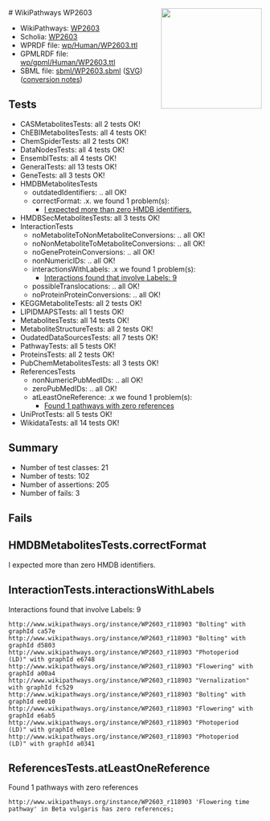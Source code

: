<img style="float: right; width: 200px" src="../logo.png" />
# WikiPathways WP2603

* WikiPathways: [WP2603](https://identifiers.org/wikipathways:WP2603)
* Scholia: [WP2603](https://scholia.toolforge.org/wikipathways/WP2603)
* WPRDF file: [wp/Human/WP2603.ttl](../wp/Human/WP2603.ttl)
* GPMLRDF file: [wp/gpml/Human/WP2603.ttl](../wp/gpml/Human/WP2603.ttl)
* SBML file: [sbml/WP2603.sbml](../sbml/WP2603.sbml) ([SVG](../sbml/WP2603.svg)) ([conversion notes](../sbml/WP2603.txt))

## Tests
* CASMetabolitesTests: all 2 tests OK!
* ChEBIMetabolitesTests: all 4 tests OK!
* ChemSpiderTests: all 2 tests OK!
* DataNodesTests: all 4 tests OK!
* EnsemblTests: all 4 tests OK!
* GeneralTests: all 13 tests OK!
* GeneTests: all 3 tests OK!
* HMDBMetabolitesTests
    * outdatedIdentifiers: .. all OK!
    * correctFormat: .x. we found 1 problem(s):
        * [I expected more than zero HMDB identifiers.](#ad154c1e)
* HMDBSecMetabolitesTests: all 3 tests OK!
* InteractionTests
    * noMetaboliteToNonMetaboliteConversions: .. all OK!
    * noNonMetaboliteToMetaboliteConversions: .. all OK!
    * noGeneProteinConversions: .. all OK!
    * nonNumericIDs: .. all OK!
    * interactionsWithLabels: .x we found 1 problem(s):
        * [Interactions found that involve Labels: 9](#630d2680)
    * possibleTranslocations: .. all OK!
    * noProteinProteinConversions: .. all OK!
* KEGGMetaboliteTests: all 2 tests OK!
* LIPIDMAPSTests: all 1 tests OK!
* MetabolitesTests: all 14 tests OK!
* MetaboliteStructureTests: all 2 tests OK!
* OudatedDataSourcesTests: all 7 tests OK!
* PathwayTests: all 5 tests OK!
* ProteinsTests: all 2 tests OK!
* PubChemMetabolitesTests: all 3 tests OK!
* ReferencesTests
    * nonNumericPubMedIDs: .. all OK!
    * zeroPubMedIDs: .. all OK!
    * atLeastOneReference: .x we found 1 problem(s):
        * [Found 1 pathways with zero references](#35eb778e)
* UniProtTests: all 5 tests OK!
* WikidataTests: all 14 tests OK!


## Summary

* Number of test classes: 21
* Number of tests: 102
* Number of assertions: 205
* Number of fails: 3

## Fails

<a name="ad154c1e" />

## HMDBMetabolitesTests.correctFormat

I expected more than zero HMDB identifiers.
<a name="630d2680" />

## InteractionTests.interactionsWithLabels

Interactions found that involve Labels: 9
```
http://www.wikipathways.org/instance/WP2603_r118903 "Bolting" with graphId ca57e
http://www.wikipathways.org/instance/WP2603_r118903 "Bolting" with graphId d5803
http://www.wikipathways.org/instance/WP2603_r118903 "Photoperiod 
(LD)" with graphId e6748
http://www.wikipathways.org/instance/WP2603_r118903 "Flowering" with graphId a00a4
http://www.wikipathways.org/instance/WP2603_r118903 "Vernalization" with graphId fc529
http://www.wikipathways.org/instance/WP2603_r118903 "Bolting" with graphId ee010
http://www.wikipathways.org/instance/WP2603_r118903 "Flowering" with graphId e6ab5
http://www.wikipathways.org/instance/WP2603_r118903 "Photoperiod 
(LD)" with graphId e01ee
http://www.wikipathways.org/instance/WP2603_r118903 "Photoperiod 
(LD)" with graphId a0341
```

<a name="35eb778e" />

## ReferencesTests.atLeastOneReference

Found 1 pathways with zero references
```
http://www.wikipathways.org/instance/WP2603_r118903 'Flowering time pathway' in Beta vulgaris has zero references; 
```


